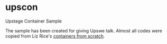 # upscon
Upstage Container Sample

The sample has been created for giving Upswe talk. Almost all codes were copied from Liz Rice's [containers from scratch](https://github.com/lizrice/containers-from-scratch).

